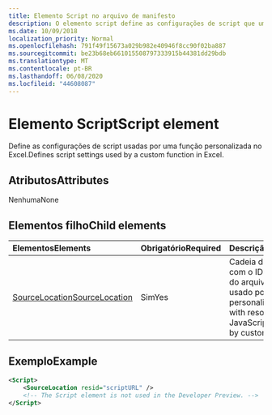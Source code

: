 ```yaml
---
title: Elemento Script no arquivo de manifesto
description: O elemento script define as configurações de script que uma função personalizada usa no Excel.
ms.date: 10/09/2018
localization_priority: Normal
ms.openlocfilehash: 791f49f15673a029b982e40946f8cc90f02ba887
ms.sourcegitcommit: be23b68eb661015508797333915b44381dd29bdb
ms.translationtype: MT
ms.contentlocale: pt-BR
ms.lasthandoff: 06/08/2020
ms.locfileid: "44608087"
---
```

# <a name="script-element"></a><span data-ttu-id="fdba9-103">Elemento Script</span><span class="sxs-lookup"><span data-stu-id="fdba9-103">Script element</span></span>

<span data-ttu-id="fdba9-104">Define as configurações de script usadas por uma função personalizada no Excel.</span><span class="sxs-lookup"><span data-stu-id="fdba9-104">Defines script settings used by a custom function in Excel.</span></span>

## <a name="attributes"></a><span data-ttu-id="fdba9-105">Atributos</span><span class="sxs-lookup"><span data-stu-id="fdba9-105">Attributes</span></span>

<span data-ttu-id="fdba9-106">Nenhuma</span><span class="sxs-lookup"><span data-stu-id="fdba9-106">None</span></span>

## <a name="child-elements"></a><span data-ttu-id="fdba9-107">Elementos filho</span><span class="sxs-lookup"><span data-stu-id="fdba9-107">Child elements</span></span>

|<span data-ttu-id="fdba9-108">Elementos</span><span class="sxs-lookup"><span data-stu-id="fdba9-108">Elements</span></span>  |  <span data-ttu-id="fdba9-109">Obrigatório</span><span class="sxs-lookup"><span data-stu-id="fdba9-109">Required</span></span>  |  <span data-ttu-id="fdba9-110">Descrição</span><span class="sxs-lookup"><span data-stu-id="fdba9-110">Description</span></span>  |
|:-----|:-----|:-----|
|  [<span data-ttu-id="fdba9-111">SourceLocation</span><span class="sxs-lookup"><span data-stu-id="fdba9-111">SourceLocation</span></span>](customfunctionssourcelocation.md)  |  <span data-ttu-id="fdba9-112">Sim</span><span class="sxs-lookup"><span data-stu-id="fdba9-112">Yes</span></span>  | <span data-ttu-id="fdba9-113">Cadeia de caracteres com o ID de recurso do arquivo JavaScript usado por funções personalizadas.</span><span class="sxs-lookup"><span data-stu-id="fdba9-113">String with resource id of the JavaScript file used by custom functions.</span></span>|

## <a name="example"></a><span data-ttu-id="fdba9-114">Exemplo</span><span class="sxs-lookup"><span data-stu-id="fdba9-114">Example</span></span>

```xml
<Script>
    <SourceLocation resid="scriptURL" />
    <!-- The Script element is not used in the Developer Preview. -->
</Script>
```
